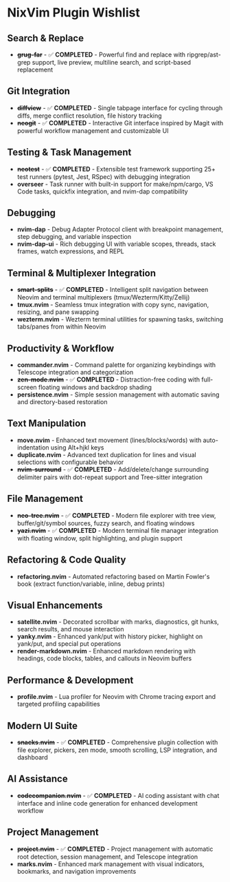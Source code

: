 # NixVim Plugin Wishlist

## Search & Replace
- ~~**grug-far**~~ - ✅ **COMPLETED** - Powerful find and replace with ripgrep/ast-grep support, live preview, multiline search, and script-based replacement

## Git Integration
- ~~**diffview**~~ - ✅ **COMPLETED** - Single tabpage interface for cycling through diffs, merge conflict resolution, file history tracking
- ~~**neogit**~~ - ✅ **COMPLETED** - Interactive Git interface inspired by Magit with powerful workflow management and customizable UI

## Testing & Task Management
- ~~**neotest**~~ - ✅ **COMPLETED** - Extensible test framework supporting 25+ test runners (pytest, Jest, RSpec) with debugging integration
- **overseer** - Task runner with built-in support for make/npm/cargo, VS Code tasks, quickfix integration, and nvim-dap compatibility

## Debugging
- **nvim-dap** - Debug Adapter Protocol client with breakpoint management, step debugging, and variable inspection
- **nvim-dap-ui** - Rich debugging UI with variable scopes, threads, stack frames, watch expressions, and REPL

## Terminal & Multiplexer Integration
- ~~**smart-splits**~~ - ✅ **COMPLETED** - Intelligent split navigation between Neovim and terminal multiplexers (tmux/Wezterm/Kitty/Zellij)
- **tmux.nvim** - Seamless tmux integration with copy sync, navigation, resizing, and pane swapping
- **wezterm.nvim** - Wezterm terminal utilities for spawning tasks, switching tabs/panes from within Neovim

## Productivity & Workflow
- **commander.nvim** - Command palette for organizing keybindings with Telescope integration and categorization
- ~~**zen-mode.nvim**~~ - ✅ **COMPLETED** - Distraction-free coding with full-screen floating windows and backdrop shading
- **persistence.nvim** - Simple session management with automatic saving and directory-based restoration

## Text Manipulation
- **move.nvim** - Enhanced text movement (lines/blocks/words) with auto-indentation using Alt+hjkl keys
- **duplicate.nvim** - Advanced text duplication for lines and visual selections with configurable behavior
- ~~**nvim-surround**~~ - ✅ **COMPLETED** - Add/delete/change surrounding delimiter pairs with dot-repeat support and Tree-sitter integration

## File Management
- ~~**neo-tree.nvim**~~ - ✅ **COMPLETED** - Modern file explorer with tree view, buffer/git/symbol sources, fuzzy search, and floating windows
- ~~**yazi.nvim**~~ - ✅ **COMPLETED** - Modern terminal file manager integration with floating window, split highlighting, and plugin support

## Refactoring & Code Quality
- **refactoring.nvim** - Automated refactoring based on Martin Fowler's book (extract function/variable, inline, debug prints)

## Visual Enhancements
- **satellite.nvim** - Decorated scrollbar with marks, diagnostics, git hunks, search results, and mouse interaction
- **yanky.nvim** - Enhanced yank/put with history picker, highlight on yank/put, and special put operations
- **render-markdown.nvim** - Enhanced markdown rendering with headings, code blocks, tables, and callouts in Neovim buffers

## Performance & Development
- **profile.nvim** - Lua profiler for Neovim with Chrome tracing export and targeted profiling capabilities

## Modern UI Suite
- ~~**snacks.nvim**~~ - ✅ **COMPLETED** - Comprehensive plugin collection with file explorer, pickers, zen mode, smooth scrolling, LSP integration, and dashboard

## AI Assistance
- ~~**codecompanion.nvim**~~ - ✅ **COMPLETED** - AI coding assistant with chat interface and inline code generation for enhanced development workflow

## Project Management
- ~~**project.nvim**~~ - ✅ **COMPLETED** - Project management with automatic root detection, session management, and Telescope integration
- **marks.nvim** - Enhanced mark management with visual indicators, bookmarks, and navigation improvements